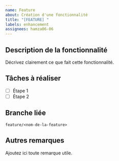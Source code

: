 ```yaml
---
name: Feature
about: Création d'une fonctionnalité
title: "[FEATURE] "
labels: enhancement
assignees: hamza06-06
---
```


## Description de la fonctionnalité

Décrivez clairement ce que fait cette fonctionnalité.

## Tâches à réaliser

- [ ] Étape 1
- [ ] Étape 2

## Branche liée

`feature/<nom-de-la-feature>`

## Autres remarques

Ajoutez ici toute remarque utile.
